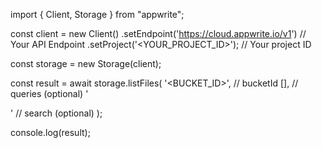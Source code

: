 import { Client, Storage } from "appwrite";

const client = new Client()
    .setEndpoint('https://cloud.appwrite.io/v1') // Your API Endpoint
    .setProject('&lt;YOUR_PROJECT_ID&gt;'); // Your project ID

const storage = new Storage(client);

const result = await storage.listFiles(
    '<BUCKET_ID>', // bucketId
    [], // queries (optional)
    '<SEARCH>' // search (optional)
);

console.log(result);
